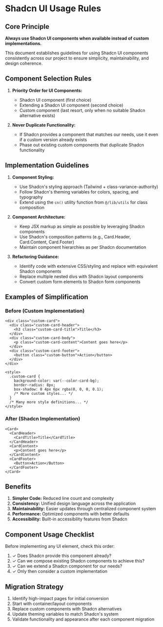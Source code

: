 # Shadcn UI Usage Rules

## Core Principle

**Always use Shadcn UI components when available instead of custom implementations.**

This document establishes guidelines for using Shadcn UI components consistently across our project to ensure simplicity, maintainability, and design coherence.

## Component Selection Rules

1. **Priority Order for UI Components:**
   - Shadcn UI component (first choice)
   - Extending a Shadcn UI component (second choice)
   - Custom component (last resort, only when no suitable Shadcn alternative exists)

2. **Never Duplicate Functionality:**
   - If Shadcn provides a component that matches our needs, use it even if a custom version already exists
   - Phase out existing custom components that duplicate Shadcn functionality

## Implementation Guidelines

1. **Component Styling:**
   - Use Shadcn's styling approach (Tailwind + class-variance-authority)
   - Follow Shadcn's theming variables for colors, spacing, and typography
   - Extend using the `cn()` utility function from `@/lib/utils` for class composition

2. **Component Architecture:**
   - Keep JSX markup as simple as possible by leveraging Shadcn components
   - Use Shadcn's composition patterns (e.g., Card.Header, Card.Content, Card.Footer)
   - Maintain component hierarchies as per Shadcn documentation

3. **Refactoring Guidance:**
   - Identify code with extensive CSS/styling and replace with equivalent Shadcn components
   - Replace multiple nested divs with Shadcn layout components
   - Convert custom form elements to Shadcn form components

## Examples of Simplification

### Before (Custom Implementation)
```astro
<div class="custom-card">
  <div class="custom-card-header">
    <h3 class="custom-card-title">Title</h3>
  </div>
  <div class="custom-card-body">
    <p class="custom-card-content">Content goes here</p>
  </div>
  <div class="custom-card-footer">
    <button class="custom-button">Action</button>
  </div>
</div>

<style>
  .custom-card {
    background-color: var(--color-card-bg);
    border-radius: 8px;
    box-shadow: 0 4px 6px rgba(0, 0, 0, 0.1);
    /* More custom styles... */
  }
  /* Many more style definitions... */
</style>
```

### After (Shadcn Implementation)
```astro
<Card>
  <CardHeader>
    <CardTitle>Title</CardTitle>
  </CardHeader>
  <CardContent>
    <p>Content goes here</p>
  </CardContent>
  <CardFooter>
    <Button>Action</Button>
  </CardFooter>
</Card>
```

## Benefits

1. **Simpler Code:** Reduced line count and complexity
2. **Consistency:** Unified design language across the application
3. **Maintainability:** Easier updates through centralized component system
4. **Performance:** Optimized components with better defaults
5. **Accessibility:** Built-in accessibility features from Shadcn

## Component Usage Checklist

Before implementing any UI element, check this order:
1. ✓ Does Shadcn provide this component already?
2. ✓ Can we compose existing Shadcn components to achieve this?
3. ✓ Can we extend a Shadcn component for our needs?
4. ✓ Only then consider a custom implementation

## Migration Strategy

1. Identify high-impact pages for initial conversion
2. Start with container/layout components
3. Replace custom components with Shadcn alternatives
4. Update theming variables to match Shadcn's system
5. Validate functionality and appearance after each component migration

